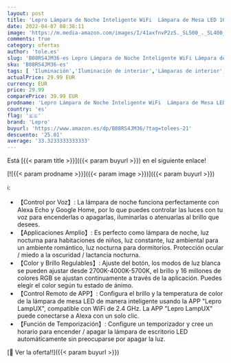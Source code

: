 ```yaml
---
layout: post
title: 'Lepro Lámpara de Noche Inteligente WiFi  Lámpara de Mesa LED 16 Millones de Colores RGB y Luz Blanca Regulable con APP  Compatible con Alexa y Google Home  ideal para descansar  leer y decorar'
date: 2022-04-07 08:38:11
image: 'https://m.media-amazon.com/images/I/41axfnvP2zS._SL500_._SL400_.jpg'
comments: true
category: ofertas
author: 'tole.es'
slug: 'B08RS4JM36-es Lepro Lámpara de Noche Inteligente WiFi Lámpara de Mesa...'
sku: 'B08RS4JM36-es'
tags: [ 'Iluminación','Iluminación de interior','Lámparas de interior','Lámparas de mesa','alexa','google','home','lepro', ]
actualPrice: 29.99 EUR
currency: EUR
price: 29.99
comparePrice: 39.99 EUR
prodname: 'Lepro Lámpara de Noche Inteligente WiFi  Lámpara de Mesa LED 16 Millones de Colores RGB y Luz Blanca Regulable con APP  Compatible con Alexa y Google Home  ideal para descansar  leer y decorar'
country: 'es'
flag: '🇪🇸'
brand: 'Lepro'
buyurl: 'https://www.amazon.es/dp/B08RS4JM36/?tag=tolees-21'
descuento: '25.01'
average: '33.3233333333333'
---
```


Está [{{< param title >}}]({{< param buyurl >}}) en el siguiente enlace!

[![{{< param prodname >}}]({{< param image >}})]({{< param buyurl >}})

ℹ️:

- 【Control por Voz】: La lámpara de noche funciona perfectamente con Alexa Echo y Google Home, por lo que puedes controlar las luces con tu voz para encenderlas o apagarlas, iluminarlas o atenuarlas al brillo que desees.
- 【Applicaciones Amplio】: Es perfecto como lámpara de noche, luz nocturna para habitaciones de niños, luz constante, luz ambiental para un ambiente romántico, luz nocturna para dormitorios. Protección ocular / miedo a la oscuridad / lactancia nocturna.
- 【Color y Brillo Regulables】: Ajuste del botón, los modos de luz blanca se pueden ajustar desde 2700K-4000K-5700K, el brillo y 16 millones de colores RGB se ajustan continuamente a través de la aplicación. Puedes elegir el color según tu estado de ánimo.
- 【Control Remoto de APP】: Configura el brillo y la temperatura de color de la lámpara de mesa LED de manera inteligente usando la APP "Lepro LampUX", compatible con WiFi de 2.4 GHz. La APP "Lepro LampUX" puede conectarse a Alexa con un solo clic.
- 【Función de Temporización】: Configure un temporizador y cree un horario para encender / apagar la lámpara de escritorio LED automáticamente sin preocuparse por apagar la luz.

[🛒 Ver la oferta!!]({{< param buyurl >}})
